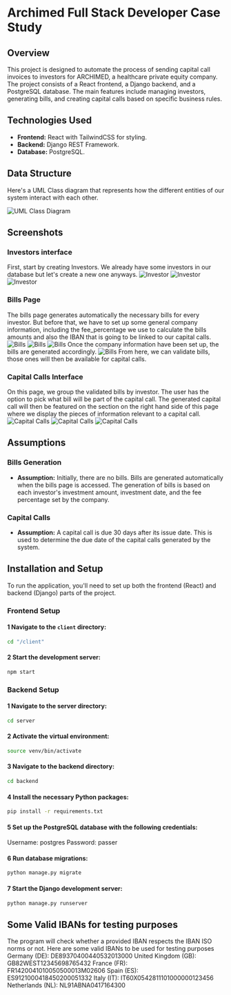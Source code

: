 # Archimed Full Stack Developer Case Study

## Overview

This project is designed to automate the process of sending capital call invoices to investors for ARCHIMED, a healthcare private equity company. The project consists of a React frontend, a Django backend, and a PostgreSQL database. The main features include managing investors, generating bills, and creating capital calls based on specific business rules.

## Technologies Used

- **Frontend:** React with TailwindCSS for styling.
- **Backend:** Django REST Framework.
- **Database:** PostgreSQL.

## Data Structure

Here's a UML Class diagram that represents how the different entities of our system interact with each other.

![UML Class Diagram](UML_diag.jpg)

## Screenshots

### Investors interface

First, start by creating Investors. We already have some investors in our database but let's create a new one anyways.
![Investor](screenshots/inv1.png)
![Investor](screenshots/inv2.png)
![Investor](screenshots/inv3.png)

### Bills Page

The bills page generates automatically the necessary bills for every investor. But before that, we have to set up some general company information, including the fee_percentage we use to calculate the bills amounts and also the IBAN that is going to be linked to our capital calls.
![Bills](screenshots/bill1.png)
![Bills](screenshots/bill2.png)
![Bills](screenshots/bill3.png)
Once the company information have been set up, the bills are generated accordingly.
![Bills](screenshots/bill4.png)
From here, we can validate bills, those ones will then be available for capital calls.

### Capital Calls Interface

On this page, we group the validated bills by investor. The user has the option to pick what bill will be part of the capital call. The generated capital call will then be featured on the section on the right hand side of this page where we display the pieces of information relevant to a capital call.
![Capital Calls](screenshots/cap1.png)
![Capital Calls](screenshots/cap2.png)
![Capital Calls](screenshots/cap3.png)

## Assumptions

### Bills Generation

- **Assumption:** Initially, there are no bills. Bills are generated automatically when the bills page is accessed. The generation of bills is based on each investor's investment amount, investment date, and the fee percentage set by the company.

### Capital Calls

- **Assumption:** A capital call is due 30 days after its issue date. This is used to determine the due date of the capital calls generated by the system.

## Installation and Setup

To run the application, you'll need to set up both the frontend (React) and backend (Django) parts of the project.

### Frontend Setup

#### 1 Navigate to the `client` directory:

```bash
cd "/client"
```

#### 2 Start the development server:

```bash
npm start
```

### Backend Setup

#### 1 Navigate to the server directory:

```bash
cd server
```

#### 2 Activate the virtual environment:

```bash
source venv/bin/activate
```

#### 3 Navigate to the backend directory:

```bash
cd backend
```

#### 4 Install the necessary Python packages:

```bash
pip install -r requirements.txt
```

#### 5 Set up the PostgreSQL database with the following credentials:

Username: postgres
Password: passer

#### 6 Run database migrations:

```bash
python manage.py migrate
```

#### 7 Start the Django development server:

```bash
python manage.py runserver
```

## Some Valid IBANs for testing purposes

The program will check whether a provided IBAN respects the IBAN ISO norms or not.
Here are some valid IBANs to be used for testing purposes
Germany (DE): DE89370400440532013000
United Kingdom (GB): GB82WEST12345698765432
France (FR): FR1420041010050500013M02606
Spain (ES): ES9121000418450200051332
Italy (IT): IT60X0542811101000000123456
Netherlands (NL): NL91ABNA0417164300
